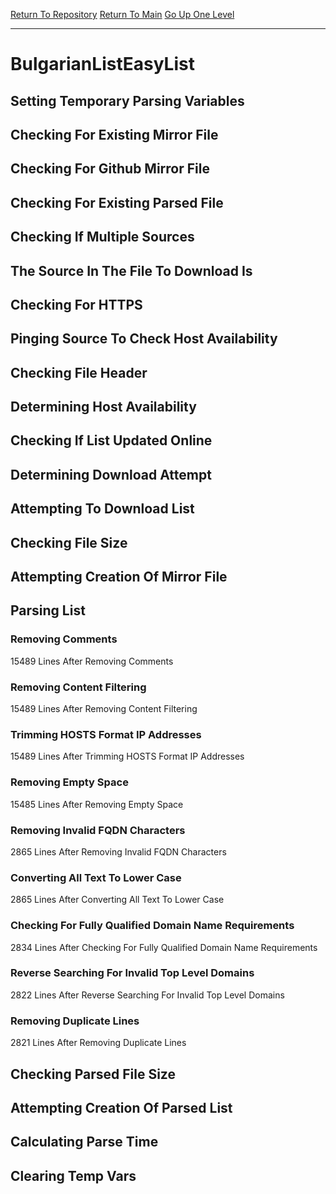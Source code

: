 [Return To Repository](https://github.com/deathbybandaid/piholeparser/)
[Return To Main](https://github.com/deathbybandaid/piholeparser/blob/master/RecentRunLogs/Mainlog.md)
[Go Up One Level](https://github.com/deathbybandaid/piholeparser/blob/master/RecentRunLogs/TopLevelScripts/30-Processing-External-Blacklists.md)
____________________________________
# BulgarianListEasyList
## Setting Temporary Parsing Variables
## Checking For Existing Mirror File
## Checking For Github Mirror File
## Checking For Existing Parsed File
## Checking If Multiple Sources
## The Source In The File To Download Is
## Checking For HTTPS
## Pinging Source To Check Host Availability
## Checking File Header
## Determining Host Availability
## Checking If List Updated Online
## Determining Download Attempt
## Attempting To Download List
## Checking File Size
## Attempting Creation Of Mirror File
## Parsing List
### Removing Comments
15489 Lines After Removing Comments
### Removing Content Filtering
15489 Lines After Removing Content Filtering
### Trimming HOSTS Format IP Addresses
15489 Lines After Trimming HOSTS Format IP Addresses
### Removing Empty Space
15485 Lines After Removing Empty Space
### Removing Invalid FQDN Characters
2865 Lines After Removing Invalid FQDN Characters
### Converting All Text To Lower Case
2865 Lines After Converting All Text To Lower Case
### Checking For Fully Qualified Domain Name Requirements
2834 Lines After Checking For Fully Qualified Domain Name Requirements
### Reverse Searching For Invalid Top Level Domains
2822 Lines After Reverse Searching For Invalid Top Level Domains
### Removing Duplicate Lines
2821 Lines After Removing Duplicate Lines
## Checking Parsed File Size
## Attempting Creation Of Parsed List
## Calculating Parse Time
## Clearing Temp Vars
